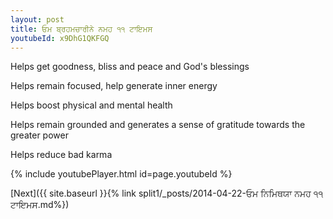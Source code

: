 ```yaml
---
layout: post
title: ਓਮ ਬ੍ਰਹਮਚਾਰੀਨੇ ਨਮਹ ੧੧ ਟਾਇਮਸ
youtubeId: x9DhG1QKFGQ
---
```

 
 
Helps get goodness, bliss and peace and God's blessings
 
Helps remain focused, help generate inner energy 
 
Helps boost physical and mental health 
 
Helps remain grounded and generates a sense of gratitude towards the greater power 
 
Helps reduce bad karma
 
 
 
 


{% include youtubePlayer.html id=page.youtubeId %}
 
[Next]({{ site.baseurl }}{% link  split1/_posts/2014-04-22-ਓਮ ਨਿਮਿਥਯਾ ਨਮਹ ੧੧ ਟਾਇਮਸ.md%})
 
